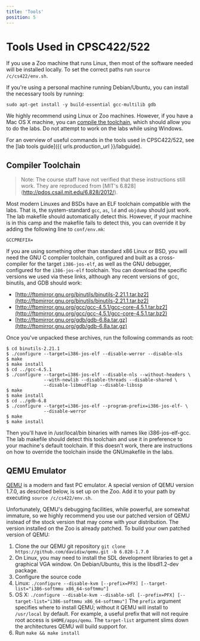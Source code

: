 ```yaml
---
title: 'Tools'
position: 5
---
```

Tools Used in CPSC422/522
=======================

If you use a Zoo machine that runs Linux,
then most of the software needed will be installed locally.
To set the correct paths run `source /c/cs422/env.sh`. 

If you're using a personal machine running Debian/Ubuntu,
you can install the necessary tools by running:

```lang-sh
sudo apt-get install -y build-essential gcc-multilib gdb
```

We highly recommend using Linux or Zoo machines.
However, if you have a Mac OS X machine,
you can [compile the toolchain](#compiler-toolchain),
which should allow you to do the labs.
Do not attempt to work on the labs while using Windows.

For an overview of useful commands in the tools used in CPSC422/522,
see the [lab tools guide]({{ urls.production_url }}/labguide).

Compiler Toolchain
------------------

> Note: The course staff have not verified that these instructions still work.
> They are reproduced from [MIT's 6.828]
> (http://pdos.csail.mit.edu/6.828/2012/).

Most modern Linuxes and BSDs have
an ELF toolchain compatible with the labs.
That is, the system-standard `gcc`, `as`, `ld` and `objdump` should just work.
The lab makefile should automatically detect this.
However, if your machine is in this camp
and the makefile fails to detect this,
you can override it by adding the following line to `conf/env.mk`:

    GCCPREFIX=

If you are using something other than standard x86 Linux or BSD,
you will need the GNU C compiler toolchain,
configured and built as a cross-compiler
for the target `i386-jos-elf`,
as well as the GNU debugger,
configured for the `i386-jos-elf` toolchain.
You can download the specific versions we used via these links,
although any recent versions of gcc, binutils, and GDB should work:

-   [http://ftpmirror.gnu.org/binutils/binutils-2.21.1.tar.bz2](http://ftpmirror.gnu.org/binutils/binutils-2.21.1.tar.bz2)
-   [http://ftpmirror.gnu.org/gcc/gcc-4.5.1/gcc-core-4.5.1.tar.bz2](http://ftpmirror.gnu.org/gcc/gcc-4.5.1/gcc-core-4.5.1.tar.bz2)
-   [http://ftpmirror.gnu.org/gdb/gdb-6.8a.tar.gz](http://ftpmirror.gnu.org/gdb/gdb-6.8a.tar.gz)

Once you've unpacked these archives,
run the following commands as root:

```lang-sh
$ cd binutils-2.21.1
$ ./configure --target=i386-jos-elf --disable-werror --disable-nls
$ make
$ make install
$ cd ../gcc-4.5.1
$ ./configure --target=i386-jos-elf --disable-nls --without-headers \
              --with-newlib --disable-threads --disable-shared \
              --disable-libmudflap --disable-libssp
$ make
$ make install
$ cd ../gdb-6.8
$ ./configure --target=i386-jos-elf --program-prefix=i386-jos-elf- \
              --disable-werror
$ make
$ make install
```

Then you'll have in /usr/local/bin binaries
with names like i386-jos-elf-gcc.
The lab makefile should detect this toolchain
and use it in preference to your machine's default toolchain.
If this doesn't work,
there are instructions on how to override the toolchain
inside the GNUmakefile in the labs.

QEMU Emulator
-------------

[QEMU](http://www.nongnu.org/qemu/) is a modern and fast PC emulator.
A special version of QEMU version 1.7.0,
as described below,
 is set up on the Zoo. Add it to your path by executing
`source /c/cs422/env.sh`.

Unfortunately, QEMU's debugging facilities,
while powerful, are somewhat immature,
so we highly recommend you use our patched version of QEMU
instead of the stock version that may come with your distribution.
The version installed on the Zoo is already patched.
To build your own patched version of QEMU:

1.  Clone the our QEMU git repository
     `git clone https://github.com/davidiw/qemu.git -b 6.828-1.7.0`
2.  On Linux, you may need to install the SDL development libraries
    to get a graphical VGA window.
    On Debian/Ubuntu, this is the libsdl1.2-dev package.
3.  Configure the source code
   1. Linux:
        `./configure --disable-kvm [--prefix=PFX] [--target-list="i386-softmmu x86_64-softmmu"]`
   2. OS X:
        `./configure --disable-kvm --disable-sdl [--prefix=PFX] [--target-list="i386-softmmu x86_64-softmmu"]`
    The `prefix` argument specifies where to install QEMU;
    without it QEMU will install to `/usr/local` by default.
    For example, a useful prefix that will not require
    root access is `$HOME/apps/qemu`.
    The `target-list` argument slims down
    the architectures QEMU will build support for.
4.  Run `make && make install`
